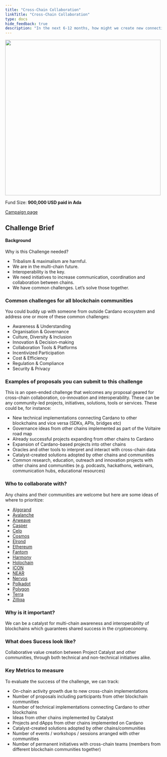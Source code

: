 ```yaml
---
title: "Cross-Chain Collaboration"
linkTitle: "Cross-Chain Collaboration"
type: docs
hide_feedback: true
description: "In the next 6-12 months, how might we create new connections between blockchain communities and how do we enhance existing collaboration?"
---
```

<img src="https://cardano.ideascale.com/community-library/accounts/93/936143/Public/03-Cross-Chain-Collaboration-fc4ff5.png" style="width:500px;height500px">

Fund Size: **900,000 USD paid in Ada**

[Campaign page](https://cardano.ideascale.com/c/campaigns/26598/about)

## Challenge Brief
#### Background
Why is this Challenge needed?

- Tribalism & maximalism are harmful.
- We are in the multi-chain future.
- Interoperability is the key.
- We need initiatives to increase communication, coordination and collaboration between chains.
- We have common challenges. Let’s solve those together.

### Common challenges for all blockchain communities
You could buddy up with someone from outside Cardano ecosystem and address one or more of these common challenges:

- Awareness & Understanding
- Organisation & Governance
- Culture, Diversity & Inclusion
- Innovation & Decision-making
- Collaboration Tools & Platforms
- Incentivized Participation
- Cost & Efficiency
- Regulation & Compliance
- Security & Privacy

### Examples of proposals you can submit to this challenge
This is an open-ended challenge that welcomes any proposal geared for cross-chain collaboration, co-innovation and interoperability. These can be any community-led projects, initiatives, solutions, tools or services. These could be, for instance:

- New technical implementations connecting Cardano to other blockchains and vice versa (SDKs, APIs, bridges etc)
- Governance ideas from other chains implemented as part of the Voltaire road map
- Already successful projects expanding from other chains to Cardano
- Expansion of Cardano-based projects into other chains
- Oracles and other tools to interpret and interact with cross-chain data
- Catalyst-created solutions adopted by other chains and communities
- Common research, education, outreach and innovation projects with other chains and communities (e.g. podcasts, hackathons, webinars, communication hubs, educational resources)

### Who to collaborate with?
Any chains and their communities are welcome but here are some ideas of where to prioritize:

- [Algorand](https://www.algorand.com/)
- [Avalanche](https://www.avax.network/)
- [Arweave](https://www.arweave.org/)
- [Casper](https://casper.network/en/network)
- [Celo](https://celo.org/)
- [Cosmos](https://cosmos.network/)
- [Elrond](https://elrond.com/)
- [Ethereum](https://ethereum.org/en/)
- [Fantom](https://fantom.foundation/)
- [Harmony](https://www.harmony.one/)
- [Holochain](https://www.holochain.org/)
- [ICON](https://iconrepublic.org/)
- [NEAR](https://near.org/)
- [Nervos](https://www.nervos.org/)
- [Polkadot](https://polkadot.network/)
- [Polygon](https://polygon.technology/)
- [Terra](https://www.terra.money/)
- [Zilliqa](https://www.zilliqa.com/)

### Why is it important?
We can be a catalyst for multi-chain awareness and interoperability of blockchains which guarantees shared success in the cryptoeconomy.

### What does Sucess look like?
Collaborative value creation between Project Catalyst and other communities, through both technical and non-technical initiatives alike.

### Key Metrics to measure
To evaluate the success of the challenge, we can track:

- On-chain activity growth due to new cross-chain implementations
- Number of proposals including participants from other blockchain communities
- Number of technical implementations connecting Cardano to other blockchains
- Ideas from other chains implemented by Catalyst
- Projects and dApps from other chains implemented on Cardano
- Catalyst-created solutions adopted by other chains/communities
- Number of events / workshops / sessions arranged with other communities
- Number of permanent initiatives with cross-chain teams (members from different blockchain communities together)
